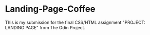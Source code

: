 # Landing-Page-Coffee
This is my submission for the final CSS/HTML assignment "PROJECT: LANDING PAGE" from The Odin Project.

